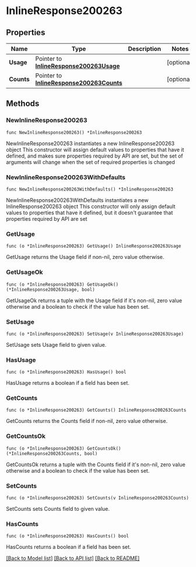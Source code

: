 # InlineResponse200263

## Properties

Name | Type | Description | Notes
------------ | ------------- | ------------- | -------------
**Usage** | Pointer to [**InlineResponse200263Usage**](InlineResponse200263Usage.md) |  | [optional] 
**Counts** | Pointer to [**InlineResponse200263Counts**](InlineResponse200263Counts.md) |  | [optional] 

## Methods

### NewInlineResponse200263

`func NewInlineResponse200263() *InlineResponse200263`

NewInlineResponse200263 instantiates a new InlineResponse200263 object
This constructor will assign default values to properties that have it defined,
and makes sure properties required by API are set, but the set of arguments
will change when the set of required properties is changed

### NewInlineResponse200263WithDefaults

`func NewInlineResponse200263WithDefaults() *InlineResponse200263`

NewInlineResponse200263WithDefaults instantiates a new InlineResponse200263 object
This constructor will only assign default values to properties that have it defined,
but it doesn't guarantee that properties required by API are set

### GetUsage

`func (o *InlineResponse200263) GetUsage() InlineResponse200263Usage`

GetUsage returns the Usage field if non-nil, zero value otherwise.

### GetUsageOk

`func (o *InlineResponse200263) GetUsageOk() (*InlineResponse200263Usage, bool)`

GetUsageOk returns a tuple with the Usage field if it's non-nil, zero value otherwise
and a boolean to check if the value has been set.

### SetUsage

`func (o *InlineResponse200263) SetUsage(v InlineResponse200263Usage)`

SetUsage sets Usage field to given value.

### HasUsage

`func (o *InlineResponse200263) HasUsage() bool`

HasUsage returns a boolean if a field has been set.

### GetCounts

`func (o *InlineResponse200263) GetCounts() InlineResponse200263Counts`

GetCounts returns the Counts field if non-nil, zero value otherwise.

### GetCountsOk

`func (o *InlineResponse200263) GetCountsOk() (*InlineResponse200263Counts, bool)`

GetCountsOk returns a tuple with the Counts field if it's non-nil, zero value otherwise
and a boolean to check if the value has been set.

### SetCounts

`func (o *InlineResponse200263) SetCounts(v InlineResponse200263Counts)`

SetCounts sets Counts field to given value.

### HasCounts

`func (o *InlineResponse200263) HasCounts() bool`

HasCounts returns a boolean if a field has been set.


[[Back to Model list]](../README.md#documentation-for-models) [[Back to API list]](../README.md#documentation-for-api-endpoints) [[Back to README]](../README.md)


